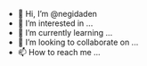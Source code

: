 - 👋 Hi, I’m @negidaden
- 👀 I’m interested in  ...
- 🌱 I’m currently learning ...
- 💞️ I’m looking to collaborate on ...
- 📫 How to reach me ...

<!---
negidaden/negidaden is a ✨ special ✨ repository because its `README.md` (this file) appears on your GitHub profile.
You can click the Preview link to take a look at your changes.
--->
